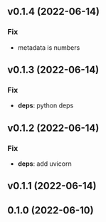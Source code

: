 ## v0.1.4 (2022-06-14)

### Fix

- metadata is numbers

## v0.1.3 (2022-06-14)

### Fix

- **deps**: python deps

## v0.1.2 (2022-06-14)

### Fix

- **deps**: add uvicorn

## v0.1.1 (2022-06-14)

## 0.1.0 (2022-06-10)
